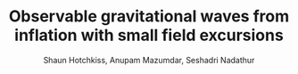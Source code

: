 ---
number: "3"
title: "Observable gravitational waves from inflation with small field excursions"
arxiv_link: "https://arxiv.org/abs/1110.05389"
arxiv_id: "1110.05389"
author: "Shaun Hotchkiss, Anupam Mazumdar, Seshadri Nadathur"
reviewed: True
journal: "JCAP, 2012, 008 (2012)"
---